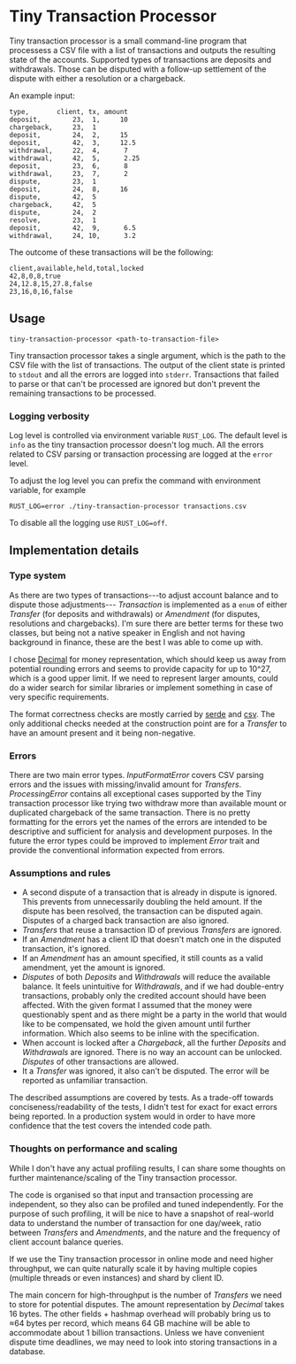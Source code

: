 # Tiny Transaction Processor

Tiny transaction processor is a small command-line program that processess a CSV file with
a list of transactions and outputs the resulting state of the accounts. Supported types of transactions
are deposits and withdrawals. Those can be disputed with a follow-up settlement of the dispute
with either a resolution or a chargeback.

An example input:

```
type,       client, tx, amount
deposit,        23,  1,     10
chargeback,     23,  1
deposit,        24,  2,     15
deposit,        42,  3,     12.5
withdrawal,     22,  4,      7
withdrawal,     42,  5,      2.25
deposit,        23,  6,      8
withdrawal,     23,  7,      2
dispute,        23,  1
deposit,        24,  8,     16
dispute,        42,  5
chargeback,     42,  5
dispute,        24,  2
resolve,        23,  1
deposit,        42,  9,      6.5
withdrawal,     24, 10,      3.2
```

The outcome of these transactions will be the following:

```
client,available,held,total,locked
42,8,0,8,true
24,12.8,15,27.8,false
23,16,0,16,false
```

## Usage

```
tiny-transaction-processor <path-to-transaction-file>
```

Tiny transaction processor takes a single argument, which is the path to the CSV file with the list of
transactions. The output of the client state is printed to `stdout` and all the errors are logged into `stderr`.
Transactions that failed to parse or that can't be processed are ignored but don't prevent the remaining
transactions to be processed.

### Logging verbosity

Log level is controlled via environment variable `RUST_LOG`. The default level is `info` as
the tiny transaction processor doesn't log much. All the errors related to CSV parsing or
transaction processing are logged at the `error` level.

To adjust the log level you can prefix the command with environment variable, for example

```
RUST_LOG=error ./tiny-transaction-processor transactions.csv
```

To disable all the logging use `RUST_LOG=off`.

## Implementation details

### Type system

As there are two types of transactions---to adjust account balance and to dispute those
adjustments--- _Transaction_ is implemented as a `enum` of either _Transfer_ (for deposits and withdrawals)
or _Amendment_ (for disputes, resolutions and chargebacks). I'm sure there are better terms for these two classes,
but being not a native speaker in English and not having background in finance, these are the best I was able to
come up with.

I chose [Decimal](https://crates.io/crates/rust_decimal) for money representation, which should keep us away from
potential rounding errors and seems to provide capacity for up to 10^27, which is a good upper limit. If we need
to represent larger amounts, could do a wider search for similar libraries or implement something in case of very
specific requirements.

The format correctness checks are mostly carried by [serde](https://crates.io/crates/serde) and
[csv](https://crates.io/crates/csv). The only additional checks needed at the construction point are for a _Transfer_ to have an amount present and it being non-negative.

### Errors

There are two main error types. _InputFormatError_ covers CSV parsing errors and the issues with missing/invalid
amount for _Transfers_. _ProcessingError_ contains all exceptional cases supported by the Tiny transaction
processor like trying two withdraw more than available mount or duplicated chargeback of the same transaction.
There is no pretty formatting for the errors yet the names of the errors are intended to be descriptive and
sufficient for analysis and development purposes. In the future the error types could be improved to implement
_Error_ trait and provide the conventional information expected from errors.

### Assumptions and rules

- A second dispute of a transaction that is already in dispute is ignored. This prevents from unnecessarily
  doubling the held amount. If the dispute has been resolved, the transaction can be disputed again.
  Disputes of a charged back transaction are also ignored.
- _Transfers_ that reuse a transaction ID of previous _Transfers_ are ignored.
- If an _Amendment_ has a client ID that doesn't match one in the disputed transaction, it's ignored.
- If an _Amendment_ has an amount specified, it still counts as a valid amendment, yet the amount is ignored.
- _Disputes_ of both _Deposits_ and _Withdrawals_ will reduce the available balance. It feels unintuitive for
  _Withdrawals_, and if we had double-entry transactions, probably only the credited account should have been
  affected. With the given format I assumed that the money were questionably spent and as there might be a party
  in the world that would like to be compensated, we hold the given amount until further information. Which also
  seems to be inline with the specification.
- When account is locked after a _Chargeback_, all the further _Deposits_ and _Withdrawals_ are ignored. There is
  no way an account can be unlocked. _Disputes_ of other transactions are allowed.
- It a _Transfer_ was ignored, it also can't be disputed. The error will be reported as unfamiliar transaction.

The described assumptions are covered by tests. As a trade-off towards conciseness/readability of the tests,
I didn't test for exact for exact errors being reported. In a production system would in order to have more
confidence that the test covers the intended code path.

### Thoughts on performance and scaling

While I don't have any actual profiling results, I can share some thoughts on further maintenance/scaling
of the Tiny transaction processor.

The code is organised so that input and transaction processing are independent, so they also can be profiled
and tuned independently. For the purpose of such profiling, it will be nice to have a snapshot of real-world
data to understand the number of transaction for one day/week, ratio between _Transfers_ and _Amendments_, and
the nature and the frequency of client account balance queries.

If we use the Tiny transaction processor in online mode and need higher throughput, we can quite naturally
scale it by having multiple copies (multiple threads or even instances) and shard by client ID.

The main concern for high-throughput is the number of _Transfers_ we need to store for potential disputes.
The amount representation by _Decimal_ takes 16 bytes. The other fields + hashmap overhead will probably bring
us to ≈64 bytes per record, which means 64 GB machine will be able to accommodate about 1 billion transactions.
Unless we have convenient dispute time deadlines, we may need to look into storing transactions in a database.
